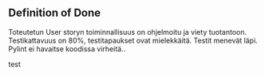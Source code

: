 ## Definition of Done

Toteutetun User storyn toiminnallisuus on ohjelmoitu ja viety tuotantoon. 
Testikattavuus on 80%, testitapaukset ovat mielekkäitä. 
Testit menevät läpi. Pylint ei havaitse koodissa virheitä..

test
